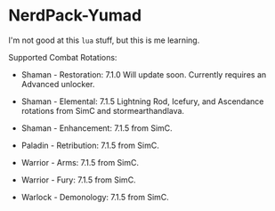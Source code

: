 # NerdPack-Yumad

I'm not good at this ```lua``` stuff, but this is me learning.

Supported Combat Rotations:

 * Shaman - Restoration: 7.1.0 Will update soon. Currently requires an Advanced unlocker.
 * Shaman - Elemental: 7.1.5 Lightning Rod, Icefury, and Ascendance rotations from SimC and stormearthandlava.
 * Shaman - Enhancement: 7.1.5 from SimC.
 
 * Paladin - Retribution: 7.1.5 from SimC.
 
 * Warrior - Arms: 7.1.5 from SimC.
 * Warrior - Fury: 7.1.5 from SimC.
 
 * Warlock - Demonology: 7.1.5 from SimC.